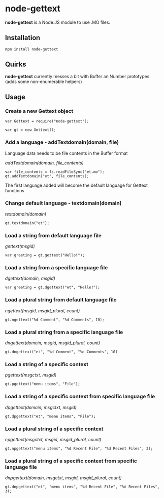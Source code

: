 # node-gettext

**node-gettext** is a Node.JS module to use .MO files.

## Installation

    npm install node-gettext

## Quirks

**node-gettext** currently messes a bit with Buffer an Number prototypes (adds some non-enumerable helpers)

## Usage

### Create a new Gettext object

    var Gettext = require("node-gettext");

    var gt = new Gettext();
    
### Add a language - addTextdomain(domain, file)

Language data needs to be file contents in the Buffer format

*addTextdomain(domain, file_contents)*

    var file_contents = fs.readFileSync("et.mo");
    gt.addTextdomain("et", file_contents);

The first language added will become the default language for Gettext functions.

### Change default language - textdomain(domain)

*textdomain(domain)*

    gt.textdomain("et");

### Load a string from default language file

*gettext(msgid)*

    var greeting = gt.gettext("Hello!");
    
### Load a string from a specific language file

*dgettext(domain, msgid)*

    var greeting = gt.dgettext("et", "Hello!");
    
### Load a plural string from default language file

*ngettext(msgid, msgid_plural, count)*

    gt.ngettext("%d Comment", "%d Comments", 10);

### Load a plural string from a specific language file

*dngettext(domain, msgid, msgid_plural, count)*

    gt.dngettext("et", "%d Comment", "%d Comments", 10)
    
### Load a string of a specific context

*pgettext(msgctxt, msgid)*

    gt.pgettext("menu items", "File");

### Load a string of a specific context from specific language file

*dpgettext(domain, msgctxt, msgid)*

    gt.dpgettext("et", "menu items", "File");
    
### Load a plural string of a specific context

*npgettext(msgctxt, msgid, msgid_plural, count)*

    gt.npgettext("menu items", "%d Recent File", "%d Recent Files", 3);
    
### Load a plural string of a specific context from specific language file

*dnpgettext(domain, msgctxt, msgid, msgid_plural, count)*

    gt.dnpgettext("et", "menu items", "%d Recent File", "%d Recent Files", 3);
